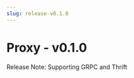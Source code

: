 ```yaml
---
slug: release-v0.1.0
---
```


# Proxy - v0.1.0

<!-- truncate -->

Release Note: Supporting GRPC and Thrift
